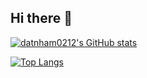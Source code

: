 ## Hi there 👋

[![datnham0212's GitHub stats](https://github-readme-stats.vercel.app/api?username=datnham0212&show_icons=true&theme=gruvbox)](https://github.com/datnham0212/github-readme-stats&show_icons=true)

[![Top Langs](https://github-readme-stats.vercel.app/api/top-langs/?username=datnham0212&theme=gruvbox&langs_count=donut&layout=compact)](https://github.com/datnham0212/github-readme-stats)

<!--
**datnham0212/datnham0212** is a ✨ _special_ ✨ repository because its `README.md` (this file) appears on your GitHub profile.

Here are some ideas to get you started:

- 🔭 I’m currently working on ...
- 🌱 I’m currently learning ...
- 👯 I’m looking to collaborate on ...
- 🤔 I’m looking for help with ...
- 💬 Ask me about ...
- 📫 How to reach me: ...
- 😄 Pronouns: ...
- ⚡ Fun fact: ...
-->
